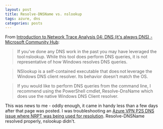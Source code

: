 ```yaml
---
layout: post
title: Resolve-DNSName vs. nslookup
tags: azure, dns
categories: posts
---
```

From [Introduction to Network Trace Analysis 04: DNS (it's always DNS) - Microsoft Community Hub](https://techcommunity.microsoft.com/t5/core-infrastructure-and-security/introduction-to-network-trace-analysis-04-dns-it-s-always-dns/ba-p/4005803):

> If you've done any DNS work in the past you may have leveraged the tool nslookup. While this tool does perform DNS queries, it is not representative of how Windows resolves DNS queries. 

> NSlookup is a self-contained executable that does not leverage the Windows DNS client resolver. Its behavior doesn't match the OS.  

> If you would like to perform DNS queries from the command line, I recommend using the PowerShell cmdlet, Resolve-DnsName which does use the native Windows DNS Client resolver. 

This was news to me - oddly enough, it came in handy less than a few days after that page was posted.  I was troubleshooting an [Azure VPN P2S DNS issue where NRPT was being used for resolution](https://learn.microsoft.com/en-us/azure/vpn-gateway/azure-vpn-client-optional-configurations).  Resolve-DNSName resolved properly, nslookup didn't.
